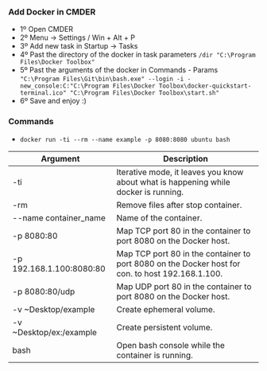### Add Docker in CMDER
+ 1º Open CMDER
+ 2º Menu -> Settings / Win + Alt + P
+ 3º Add new task in Startup -> Tasks
+ 4º Past the directory of the docker in task parameters
`/dir "C:\Program Files\Docker Toolbox"`
+ 5º Past the arguments of the docker in Commands - Params
`"C:\Program Files\Git\bin\bash.exe" --login -i -new_console:C:"C:\Program Files\Docker Toolbox\docker-quickstart-terminal.ico" "C:\Program Files\Docker Toolbox\start.sh"`
+ 6º Save and enjoy :)

### Commands
+ `docker run -ti --rm --name example -p 8080:8080 ubuntu bash`
  
| Argument                 | Description                                                                                      |
| ------------------------ | ------------------------------------------------------------------------------------------------ |
| -ti                      | Iterative mode, it leaves you know about what is happening while docker is running.              |
| -rm                      | Remove files after stop container.                                                               |
| --name container_name    | Name of the container.                                                                           |
| -p 8080:80               | Map TCP port 80 in the container to port 8080 on the Docker host.                                |
| -p 192.168.1.100:8080:80 | Map TCP port 80 in the container to port 8080 on the Docker host for con. to host 192.168.1.100. |
| -p 8080:80/udp           | Map UDP port 80 in the container to port 8080 on the Docker host.                                |
| -v ~Desktop/example      | Create ephemeral volume.                                                                         |
| -v ~Desktop/ex:/example  | Create persistent volume.                                                                        |
| bash                     | Open bash console while the container is running.                                                |
